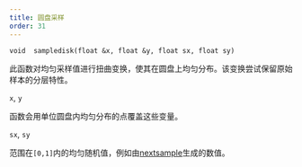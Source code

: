 ```yaml
---
title: 圆盘采样
order: 31
---
```

`void  sampledisk(float &x, float &y, float sx, float sy)`

此函数对均匀采样值进行扭曲变换，使其在圆盘上均匀分布。该变换尝试保留原始样本的分层特性。

`x`, `y`

函数会用单位圆盘内均匀分布的点覆盖这些变量。

`sx`, `sy`

范围在`[0,1]`内的均匀随机值，例如由[nextsample](nextsample.html)生成的数值。